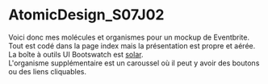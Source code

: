 # AtomicDesign_S07J02
Voici donc mes molécules et organismes pour un mockup de Eventbrite.  
Tout est codé dans la page index mais la présentation est propre et aérée.  
La boîte à outils UI Bootswatch est [solar](https://bootswatch.com/solar/).  
L'organisme supplémentaire est un caroussel où il peut y avoir des boutons ou des liens cliquables.
